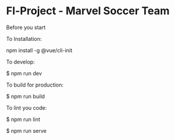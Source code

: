 # Fl-Project - Marvel Soccer Team

Before you start

To Installation:

npm install -g @vue/cli-init

To develop:

$ npm run dev

To build for production:

$ npm run build

To lint you code:

$ npm run lint

$ npm run serve
